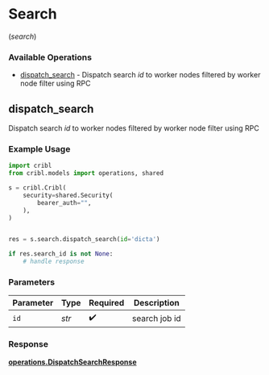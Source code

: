 # Search
(*search*)

### Available Operations

* [dispatch_search](#dispatch_search) - Dispatch search *id* to worker nodes filtered by worker node filter using RPC

## dispatch_search

Dispatch search *id* to worker nodes filtered by worker node filter using RPC

### Example Usage

```python
import cribl
from cribl.models import operations, shared

s = cribl.Cribl(
    security=shared.Security(
        bearer_auth="",
    ),
)


res = s.search.dispatch_search(id='dicta')

if res.search_id is not None:
    # handle response
```

### Parameters

| Parameter          | Type               | Required           | Description        |
| ------------------ | ------------------ | ------------------ | ------------------ |
| `id`               | *str*              | :heavy_check_mark: | search job id      |


### Response

**[operations.DispatchSearchResponse](../../models/operations/dispatchsearchresponse.md)**

